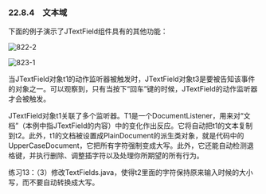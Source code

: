 ### 22.8.4　文本域

下面的例子演示了JTextField组件具有的其他功能：

![822-2](../Images/image03833.jpeg)

![823-1](../Images/image03834.jpeg)

当JTextField对象t1的动作监听器被触发时，JTextField对象t3是要被告知该事件的对象之一。可以观察到，只有当按下“回车”键的时候，JTextField的动作监听器才会被触发。

JTextField对象t1关联了多个监听器。T1是一个DocumentListener，用来对“文档”（本例中指JTextField的内容）中的变化作出反应。它将自动把t1的文本复制到t2。此外，t1的文档被设置成PlainDocument的派生类对象，就是代码中的UpperCaseDocument，它把所有字符强制变成大写。此外，它还能自动检测退格键，并执行删除、调整插字符以及处理你所期望的所有行为。

练习13：（3）修改TextFields.java，使得t2里面的字符保持原来输入时候的大小写，而不要自动转换成大写。
